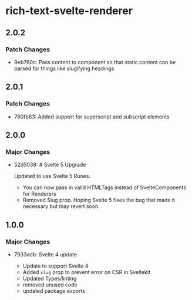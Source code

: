 # rich-text-svelte-renderer

## 2.0.2

### Patch Changes

- 9eb760c: Pass content to component so that static content can be parsed for things like slugifying headings

## 2.0.1

### Patch Changes

- 780fb83: Added support for superscript and subscript elements

## 2.0.0

### Major Changes

- 52d5038: # Svelte 5 Upgrade

  Updated to use Svelte 5 Runes.

  - You can now pass in valid HTMLTags instead of SvelteComponents for Renderers
  - Removed Slug prop. Hoping Svelte 5 fixes the bug that made it necessary but may revert soon.

## 1.0.0

### Major Changes

- 7933adb: Svelte 4 update

  - Update to support Svelte 4
  - Added `slug` prop to prevent error on CSR in Sveltekit
  - Updated Types/linting
  - removed unused code
  - updated package exports
